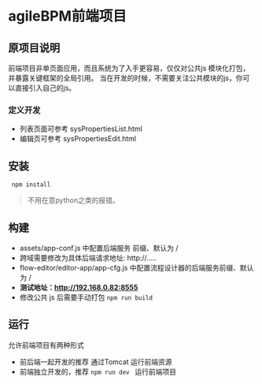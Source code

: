 # agileBPM前端项目
## 原项目说明 
前端项目非单页面应用，而且系统为了入手更容易，仅仅对公共js 模块化打包，并暴露关键框架的全局引用。
当在开发的时候，不需要关注公共模块的js，你可以直接引入自己的js。
### 定义开发
- 列表页面可参考 sysPropertiesList.html
- 编辑页可参考 sysPropertiesEdit.html

## 安装
` npm install`

> 不用在意python之类的报错。
## 构建
- assets/app-conf.js 中配置后端服务 前缀、默认为 /  
- 跨域需要修改为具体后端请求地址: http://.....
- flow-editor/editor-app/app-cfg.js  中配置流程设计器的后端服务前缀、默认为 /
- **测试地址：http://192.168.0.82:8555**
- 修改公共 js 后需要手动打包   `npm run build`

## 运行
允许前端项目有两种形式
- 前后端一起开发的推荐 通过Tomcat 运行前端资源
- 前端独立开发的，推荐 	`npm run dev ` 运行前端项目

